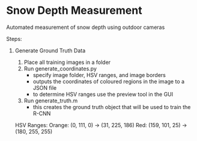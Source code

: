 # Snow Depth Measurement
Automated measurement of snow depth using outdoor cameras

Steps:
1) Generate Ground Truth Data
	1. Place all training images in a folder
	2. Run generate_coordinates.py
		- specify image folder, HSV ranges, and image borders
		- outputs the coordinates of coloured regions in the image to a JSON file
		- to determine HSV ranges use the preview tool in the GUI
	3. Run generate_truth.m
		- this creates the ground truth object that will be used to train the R-CNN

	HSV Ranges:
	Orange: (0, 111, 0) -> (31, 225, 186)
	Red: (159, 101, 25) -> (180, 255, 255)
